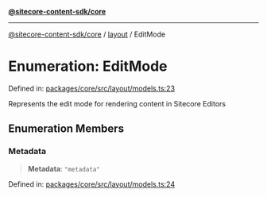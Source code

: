 [**@sitecore-content-sdk/core**](../../README.md)

***

[@sitecore-content-sdk/core](../../README.md) / [layout](../README.md) / EditMode

# Enumeration: EditMode

Defined in: [packages/core/src/layout/models.ts:23](https://github.com/Sitecore/xmc-jss-dev/blob/2e6668e53da88ec1fae89d8114202dfa302a9374/packages/core/src/layout/models.ts#L23)

Represents the edit mode for rendering content in Sitecore Editors

## Enumeration Members

### Metadata

> **Metadata**: `"metadata"`

Defined in: [packages/core/src/layout/models.ts:24](https://github.com/Sitecore/xmc-jss-dev/blob/2e6668e53da88ec1fae89d8114202dfa302a9374/packages/core/src/layout/models.ts#L24)
